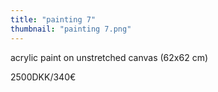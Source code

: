 ```yaml
---
title: "painting 7"
thumbnail: "painting 7.png"
---
```

acrylic paint on unstretched canvas (62x62 cm)


2500DKK/340€